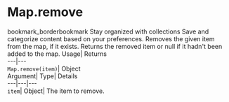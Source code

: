  
#  Map.remove 
bookmark_borderbookmark Stay organized with collections  Save and categorize content based on your preferences. 
Removes the given item from the map, if it exists. 
Returns the removed item or null if it hadn't been added to the map.
Usage| Returns  
---|---  
`Map.remove(item)`| Object  
Argument| Type| Details  
---|---|---  
`item`| Object| The item to remove.  
